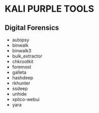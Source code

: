 # KALI PURPLE TOOLS

## Digital Forensics
- autopsy
- binwalk
- binwalk3
- bulk_extractor
- chkrootkit
- foremost
- galleta
- hashdeep
- rkhunter
- ssdeep
- unhide
- xplico-webui
- yara
